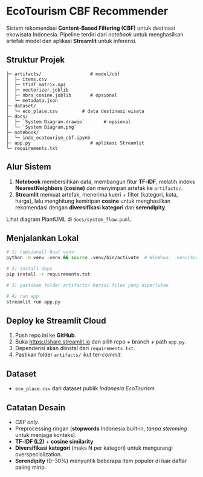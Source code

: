 # EcoTourism CBF Recommender

Sistem rekomendasi **Content‑Based Filtering (CBF)** untuk destinasi ekowisata Indonesia. Pipeline terdiri dari *notebook* untuk menghasilkan artefak model dan aplikasi **Streamlit** untuk inferensi.

## Struktur Projek
```
├─ artifacts/                  # model/cbf
│  ├─ items.csv
│  ├─ tfidf_matrix.npz
│  ├─ vectorizer.joblib
│  ├─ nbrs_cosine.joblib       # opsional
│  └─ metadata.json
├─ dataset/
│  └─ eco_place.csv         # data destinasi wisata
├─ docs/
│  ├─ `System Diagram.drawio`       # opsional
│  └─ `System Diagram.png`
├─ notebook/                    
│  └─ indo_ecotourism_cbf.ipynb
├─ app.py                      # aplikasi Streamlit
└─ requirements.txt
```

## Alur Sistem
1. **Notebook** membersihkan data, membangun fitur **TF‑IDF**, melatih indeks **NearestNeighbors (cosine)** dan menyimpan artefak ke `artifacts/`.
2. **Streamlit** memuat artefak, menerima kueri + filter (kategori, kota, harga), lalu menghitung kemiripan **cosine** untuk menghasilkan rekomendasi dengan **diversifikasi kategori** dan **serendipity**.

Lihat diagram PlantUML di `docs/system_flow.puml`.

## Menjalankan Lokal
```bash
# 1) (opsional) buat venv
python -m venv .venv && source .venv/bin/activate  # Windows: .venv\Scripts\activate

# 2) install deps
pip install -r requirements.txt

# 3) pastikan folder artifacts/ berisi files yang diperlukan

# 4) run app
streamlit run app.py
```

## Deploy ke Streamlit Cloud
1. Push repo ini ke **GitHub**.
2. Buka https://share.streamlit.io dan pilih repo + branch + path `app.py`.
3. Dependensi akan diinstal dari `requirements.txt`.
4. Pastikan folder `artifacts/` ikut ter-*commit*.

## Dataset
- `eco_place.csv` dari dataset publik *Indonesia EcoTourism*.

## Catatan Desain
- *CBF only*.
- Preprocessing ringan (**stopwords** Indonesia built‑in, *tanpa stemming* untuk menjaga konteks).
- **TF‑IDF (L2)** + **cosine similarity**.
- **Diversifikasi kategori** (maks N per kategori) untuk mengurangi overspecialization.
- **Serendipity** (0–30%) menyuntik beberapa item populer di luar daftar paling mirip.
